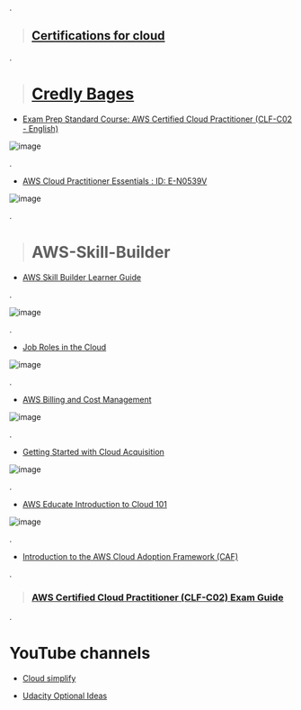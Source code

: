 .

> ## [Certifications for cloud ](https://explore.skillbuilder.aws/learn/mycourses)


.

> # [ Credly Bages ](https://www.credly.com/earner/earned)


- [Exam Prep Standard Course: AWS Certified Cloud Practitioner (CLF-C02 - English)](https://explore.skillbuilder.aws/learn/course/16434/play/93574/course-feedback)

![image](https://github.com/nancyalaswad90/Cyber-security-Work/assets/36210723/e2a3a476-1d23-411e-8623-e43d0ea4b016)






.


- [AWS Cloud Practitioner Essentials  : ID: E-N0539V](https://explore.skillbuilder.aws/learn/course/134/play/66483/what-to-do-next)


![image](https://github.com/nancyalaswad90/Cyber-security-Work/assets/36210723/5c30c279-2590-4efe-9483-4cb1414f0daf)


.
 

> # AWS-Skill-Builder

- [AWS Skill Builder Learner Guide](https://explore.skillbuilder.aws/learn/course/18443/AWS%2520Skill%2520Builder%2520Learner%2520Guide)

.

![image](https://github.com/nancyalaswad90/AWS-Skill-Builder/assets/36210723/f99c772f-45ad-45d5-be88-973c50501af8)


.

- [Job Roles in the Cloud](https://explore.skillbuilder.aws/learn/course/156/play;state=%5Bobject%20Object%5D;autoplay=0)




![image](https://github.com/nancyalaswad90/AWS-Skill-Builder/assets/36210723/d47f7766-3631-4377-b7d8-d1e28d66d9c2)


.


- [AWS Billing and Cost Management](https://explore.skillbuilder.aws/learn/course/129/play;state=%5Bobject%20Object%5D;autoplay=0)




![image](https://github.com/nancyalaswad90/AWS-Skill-Builder/assets/36210723/4b4b60a5-aa69-4caa-b563-68cbd287ed42)



.

- [Getting Started with Cloud Acquisition](https://explore.skillbuilder.aws/learn/course/1575/play;state=%5Bobject%20Object%5D;autoplay=0)

![image](https://github.com/nancyalaswad90/AWS-Skill-Builder/assets/36210723/4fa91363-3751-4721-ac53-cd33e6a59139)

.


- [AWS Educate Introduction to Cloud 101](https://www.credly.com/earner/earned/badge/3fcad621-61ce-438b-a1d9-dd2622d1cadb)




![image](https://github.com/nancyalaswad90/AWS-Skill-Builder/assets/36210723/a48774bd-5ee5-4a1b-a4e7-fa3bfe1de293)


.

- [Introduction to the AWS Cloud Adoption Framework (CAF)](https://explore.skillbuilder.aws/learn/course/189/play/54063/introduction-to-the-aws-cloud-adoption-framework-caf)



.


> ### [AWS Certified Cloud Practitioner (CLF-C02) Exam Guide](https://github.com/nancyalaswad90/AWS-Certified-Cloud-Practitioner-CLF-C02-Exam-Guide/blob/main/AWS-Certified-Cloud-Practitioner_Exam-Guide.pdf)



.
 # YouTube channels 

 

- [Cloud simplify](https://youtube.com/playlist?list=PLJZLxa-J0VZSEVmKS8HQQoi09yB6IHigK&si=6TVlvpzOY4o7lykO)



- [Udacity Optional Ideas](https://learn.udacity.com/nanodegrees/nd891/parts/d3a95ac5-da9b-48d5-8d5a-0e62ca3c9569/lessons/80486b5b-7467-4e5f-916d-ee5197bb126b/concepts/3198efd0-19db-4fd9-9bd4-8fce5827d6bf?lesson_tab=lesson)
